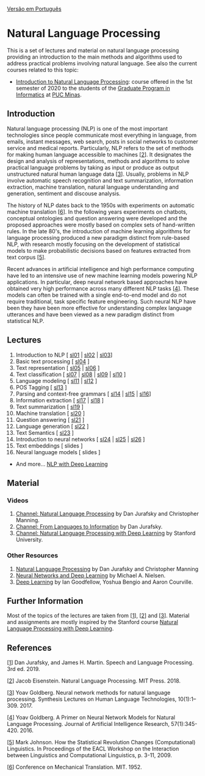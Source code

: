 [Vers&atilde;o em Portugu&ecirc;s](/README.md)

# Natural Language Processing
This is a set of lectures and material on natural language processing providing an introduction to the main methods and algorithms used to address practical problems involving natural language. See also the current courses related to this topic:

* [Introduction to Natural Language Processing](NLP202001.md): course offered in the 1st semester of 2020 to the students of the [Graduate Program in Informatics](http://portal.pucminas.br/pos/informatica) at [PUC Minas](http://www.pucminas.br).

## Introduction
Natural language processing (NLP) is one of the most important technologies since people communicate most everything in language, from emails, instant messages, web search, posts in social networks to customer service and medical reports.
Particularly, NLP refers to the set of methods for making human language accessible to machines \[[2](#Eisenstein-2018-BOOK)\]. It designates the design and analysis of representations, methods and algorithms to solve practical language problems by taking as input or produce as output unstructured natural human language data \[[3](#Goldberg-2017-SLHLT)\]. Usually, problems in NLP involve automatic speech recognition and text summarization, information extraction, machine translation, natural language understanding and generation, sentiment and discouse analysis.

The history of NLP dates back to the 1950s with experiments on automatic machine translation \[[6](#MIT-1952-CMT)\]. In the following years experiments on chatbots, conceptual ontologies and question answering were developed and the proposed approaches were mostly based on complex sets of hand-written rules.
In the late 80's, the introduction of machine learning algorithms for language processing produced a new paradigm distinct from rule-based NLP, with research mostly focusing on the development of statistical models to make probabilistic decisions based on features extracted from text corpus \[[5](#Johnson-2009-EACL)\].

Recent advances in artificial intelligence and high performance computing have led to an intensive use of new machine learning models powering NLP applications.
In particular, deep neural network based approaches have obtained very high performance across many different
NLP tasks \[[4](#Goldberg-2016-JAIR)\]. These models can often be trained with a single end-to-end model and do not require traditional, task specific feature engineering.
Such neural NLP have been they have been more effective for understanding complex language utterances and have been viewed as a new paradigm distinct from statistical NLP.

## Lectures

1. Introduction to NLP [ [sl01](https://github.com/jacobeisenstein/gt-nlp-class/raw/master/notes/slides/ch01-intro.pdf) | [sl02](http://www3.cs.stonybrook.edu/~cse634/L16NLP.pdf) | [sl03](http://courses.cs.washington.edu/courses/cse490u/17wi/slides/intro-slides.pdf)]
1. Basic text processing [ [sl04](http://spark-public.s3.amazonaws.com/nlp/slides/textprocessingboth.pdf) ]
1. Text representation [ [sl05](http://web.stanford.edu/~jurafsky/slp3/slides/vector1.pdf) | [sl06](http://web.stanford.edu/~jurafsky/slp3/slides/vector2.pdf) ]
1. Text classification [ [sl07](https://github.com/jacobeisenstein/gt-nlp-class/raw/master/notes/slides/ch02-linear-classification.pdf) | [sl08](https://github.com/jacobeisenstein/gt-nlp-class/raw/master/notes/slides/ch03-nonlinear-classification.pdf) | [sl09](https://github.com/jacobeisenstein/gt-nlp-class/raw/master/notes/slides/ch04-applications-of-classification.pdf) | [sl10](http://spark-public.s3.amazonaws.com/nlp/slides/naivebayes.pdf) ]
1. Language modeling [ [sl11](http://cs.columbia.edu/~mcollins/cs4705-spring2019/slides/lmslides.pdf) | [sl12](http://spark-public.s3.amazonaws.com/nlp/slides/languagemodeling.pdf) ]
1. POS Tagging [ [sl13](http://spark-public.s3.amazonaws.com/nlp/slides/Maxent_PosTagging.pdf) ]
1. Parsing and context-free grammars [ [sl14](http://spark-public.s3.amazonaws.com/nlp/slides/Parsing-Intro.pdf) | [sl15](http://spark-public.s3.amazonaws.com/nlp/slides/Parsing-Probabilistic.pdf) | [sl16](http://spark-public.s3.amazonaws.com/nlp/slides/Parsing-Lexicalization.pdf)]
1. Information extraction [ [sl17](https://github.com/jacobeisenstein/gt-nlp-class/raw/master/2017-materials/slides/ie-slides.pdf) | [sl18](http://spark-public.s3.amazonaws.com/nlp/slides/Information_Extraction_and_Named_Entity_Recognition_v2.pdf) ]
1. Text summarization [ [sl19](http://spark-public.s3.amazonaws.com/nlp/slides/summarization.pdf) ]
1. Machine translation [ [sl20](https://github.com/jacobeisenstein/gt-nlp-class/raw/master/2017-materials/slides/mt-slides.pdf) ]
1. Question answering [ [sl21](http://spark-public.s3.amazonaws.com/nlp/slides/qa.pdf) ]
1. Language generation [ [sl22](https://web.stanford.edu/class/cs224n/slides/cs224n-2019-lecture15-nlg.pdf) ]
1. Text Semantics [ [sl23](http://spark-public.s3.amazonaws.com/nlp/slides/sem.pdf) ]
1. Introduction to neural networks [ [sl24](https://people.csail.mit.edu/dsontag/courses/ml16/slides/lecture24.pdf) | [sl25](http://web.stanford.edu/class/cs224n/slides/cs224n-2020-lecture04-neuralnets.pdf) | [sl26](http://www.cs.virginia.edu/~jjl5sw/documents/DeepLearningIntro.pdf) ]
1. Text embeddings [ slides ]
1. Neural language models [ slides ]


* And more... [NLP with Deep Learning](http://web.stanford.edu/class/cs224n/)

## Material

### Videos

1. [Channel: Natural Language Processing](https://www.youtube.com/playlist?list=PLoROMvodv4rOFZnDyrlW3-nI7tMLtmiJZ&disable_polymer=true) by Dan Jurafsky and Christopher Manning.
1. [Channel: From Languages to Information](https://www.youtube.com/channel/UC_48v322owNVtORXuMeRmpA) by Dan Jurafsky.
1. [Channel: Natural Language Processing with Deep Learning](https://www.youtube.com/playlist?list=PLoROMvodv4rOhcuXMZkNm7j3fVwBBY42z) by Stanford University.

### Other Resources

1. [Natural Language Processing](http://web.stanford.edu/~jurafsky/NLPCourseraSlides.html) by Dan Jurafsky and Christopher Manning
1. [Neural Networks and Deep Learning](http://neuralnetworksanddeeplearning.com/) by Michael A. Nielsen.
1. [Deep Learning](http://www.deeplearningbook.org) by Ian Goodfellow, Yoshua Bengio and Aaron Courville.

## Further Information

Most of the topics of the lectures are taken from \[[1](#Jurafsky-2019-BOOK)\], \[[2](#Eisenstein-2018-BOOK)\] and \[[3](#Goldberg-2017-SLHLT)\]. Material and assignments are mostly inspired by the Stanford course [Natural Language Processing with Deep Learning](http://web.stanford.edu/class/cs224n/).


## References

<a name="Jurafsky-2019-BOOK"></a>\[[1][1]\] Dan Jurafsky, and James H. Martin. Speech and Language Processing. 3rd ed. 2019.

<a name="Eisenstein-2018-BOOK"></a>\[[2][2]\] Jacob Eisenstein. Natural Language Processing. MIT Press. 2018.

<a name="Goldberg-2017-SLHLT"></a>\[[3][3]\] Yoav Goldberg. Neural network methods for natural language processing. Synthesis Lectures on Human Language Technologies, 10(1):1–309. 2017.

<a name="Goldberg-2016-JAIR"></a>\[[4][4]\] Yoav Goldberg. A Primer on Neural Network Models for Natural Language Processing. Journal of Artificial Intelligence Research, 57(1):345-420. 2016.

<a name="Johnson-2009-EACL"></a>\[[5][5]\] Mark Johnson. How the Statistical Revolution Changes (Computational) Linguistics. In Proceedings of the EACL Workshop on the Interaction between Linguistics and Computational Linguistics, p. 3-11, 2009.

<a name="MIT-1952-CMT"></a>\[[6][6]\] Conference on Mechanical Translation. MIT. 1952.

[1]: https://web.stanford.edu/~jurafsky/slp3/
[2]: https://github.com/jacobeisenstein/gt-nlp-class/blob/master/notes/eisenstein-nlp-notes.pdf
[3]: https://doi.org/10.2200/S00762ED1V01Y201703HLT037
[4]: https://doi.org/10.1613/jair.4992
[5]: https://www.aclweb.org/anthology/W09-0103
[6]: http://mt-archive.info/MIT-1952-TOC.htm
